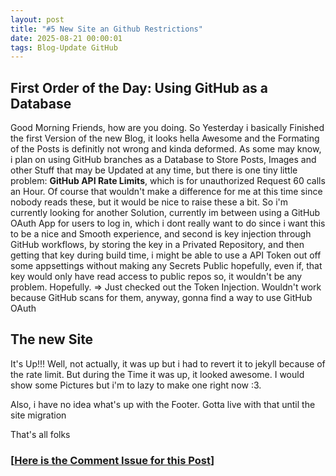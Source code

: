 ```yaml
---
layout: post
title: "#5 New Site an Github Restrictions"
date: 2025-08-21 00:00:01
tags: Blog-Update GitHub
---
```


## First Order of the Day: Using GitHub as a Database
Good Morning Friends, how are you doing.
So Yesterday i basically Finished the first Version of the new Blog, it looks hella Awesome and the Formating of the Posts is definitly not wrong and kinda deformed.
As some may know, i plan on using GitHub branches as a Database to Store Posts, Images and other Stuff that may be Updated at any time, but there is one tiny little problem: **GitHub API Rate Limits**, which is for unauthorized Request 60 calls an Hour. Of course that wouldn't make a difference for me at this time since nobody reads these, but it would be nice to raise these a bit. So i'm currently looking for another Solution, currently im between using a GitHub OAuth App for users to log in, which i dont really want to do since i want this to be a nice and Smooth experience, and second is key injection through GitHub workflows, by storing the key in a Privated Repository, and then getting that key during build time, i might be able to use a API Token out off some appsettings without making any Secrets Public hopefully, even if, that key would only have read access to public repos so, it wouldn't be any problem. Hopefully. 
=> Just checked out the Token Injection. Wouldn't work because GitHub scans for them, anyway, gonna find a way to use GitHub OAuth

## The new Site
It's Up!!! Well, not actually, it was up but i had to revert it to jekyll because of the rate limit. But during the Time it was up, it looked awesome. I would show some Pictures but i'm to lazy to make one right now :3.

Also, i have no idea what's up with the Footer. Gotta live with that until the site migration

That's all folks

### [[Here is the Comment Issue for this Post](https://github.com/openblocki/openblocki.github.io/issues/16)]
